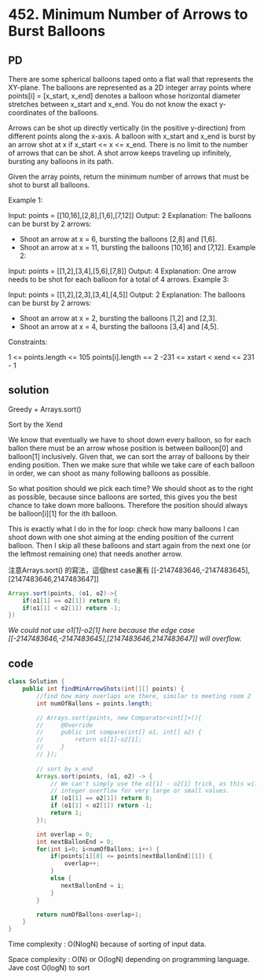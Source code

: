 # 452. Minimum Number of Arrows to Burst Balloons

## PD
There are some spherical balloons taped onto a flat wall that represents the XY-plane. The balloons are represented as a 2D integer array points where points[i] = [x_start, x_end] denotes a balloon whose horizontal diameter stretches between x_start and x_end. You do not know the exact y-coordinates of the balloons.

Arrows can be shot up directly vertically (in the positive y-direction) from different points along the x-axis. A balloon with x_start and x_end is burst by an arrow shot at x if x_start <= x <= x_end. There is no limit to the number of arrows that can be shot. A shot arrow keeps traveling up infinitely, bursting any balloons in its path.

Given the array points, return the minimum number of arrows that must be shot to burst all balloons.

 

Example 1:

Input: points = [[10,16],[2,8],[1,6],[7,12]]
Output: 2
Explanation: The balloons can be burst by 2 arrows:
- Shoot an arrow at x = 6, bursting the balloons [2,8] and [1,6].
- Shoot an arrow at x = 11, bursting the balloons [10,16] and [7,12].
Example 2:

Input: points = [[1,2],[3,4],[5,6],[7,8]]
Output: 4
Explanation: One arrow needs to be shot for each balloon for a total of 4 arrows.
Example 3:

Input: points = [[1,2],[2,3],[3,4],[4,5]]
Output: 2
Explanation: The balloons can be burst by 2 arrows:
- Shoot an arrow at x = 2, bursting the balloons [1,2] and [2,3].
- Shoot an arrow at x = 4, bursting the balloons [3,4] and [4,5].
 

Constraints:

1 <= points.length <= 105
points[i].length == 2
-231 <= xstart < xend <= 231 - 1

## solution

Greedy + Arrays.sort()

Sort by the Xend

We know that eventually we have to shoot down every balloon, so for each ballon there must be an arrow whose position is between balloon[0] and balloon[1] inclusively. Given that, we can sort the array of balloons by their ending position. Then we make sure that while we take care of each balloon in order, we can shoot as many following balloons as possible.

So what position should we pick each time? We should shoot as to the right as possible, because since balloons are sorted, this gives you the best chance to take down more balloons. Therefore the position should always be balloon[i][1] for the ith balloon.

This is exactly what I do in the for loop: check how many balloons I can shoot down with one shot aiming at the ending position of the current balloon. Then I skip all these balloons and start again from the next one (or the leftmost remaining one) that needs another arrow.

注意Arrays.sort() 的寫法，這個test case裏有 [[-2147483646,-2147483645],[2147483646,2147483647]]
```java
Arrays.sort(points, (o1, o2)->{
    if(o1[1] == o2[1]) return 0;
    if(o1[1] < o2[1]) return -1;
})
```
*We could not use o1[1]-o2[1] here because the edge case [[-2147483646,-2147483645],[2147483646,2147483647]] will overflow.*

## code

```java
class Solution {
    public int findMinArrowShots(int[][] points) {
        //find how many overlaps are there, similar to meeting room 2
        int numOfBallons = points.length;

        // Arrays.sort(points, new Comparator<int[]>(){
        //     @Override 
        //     public int compare(int[] o1, int[] o2) {
        //         return o1[1]-o2[1];
        //     }
        // });
        
        // sort by x_end
        Arrays.sort(points, (o1, o2) -> {
            // We can't simply use the o1[1] - o2[1] trick, as this will cause an 
            // integer overflow for very large or small values.
            if (o1[1] == o2[1]) return 0;
            if (o1[1] < o2[1]) return -1;
            return 1;
        });

        int overlap = 0;
        int nextBallonEnd = 0;
        for(int i=0; i<numOfBallons; i++) {
            if(points[i][0] <= points[nextBallonEnd][1]) {
                overlap++;
            }
            else {
               nextBallonEnd = i; 
            }
        }

        return numOfBallons-overlap+1;
    }
}
```

Time complexity : O(Nlog⁡N) because of sorting of input data.

Space complexity : O(N) or O(log⁡N) depending on programming language. Jave cost O(log⁡N) to sort


